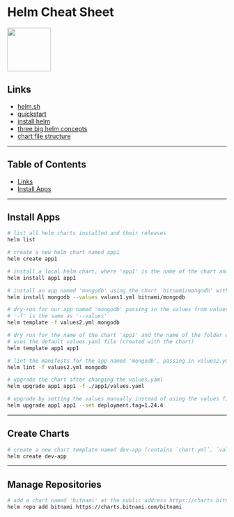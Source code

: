 # Helm Cheat Sheet

<img src="https://helm.sh/img/helm.svg" width="100">

## Links

- [helm.sh](https://helm.sh/)
- [quickstart](https://helm.sh/docs/intro/quickstart/)
- [install helm](https://helm.sh/docs/intro/install/)
- [three big helm concepts](https://helm.sh/docs/intro/using_helm/#three-big-concepts)
- [chart file structure](https://helm.sh/docs/topics/charts/#the-chart-file-structure)

---

## Table of Contents

- [Links](#links)
- [Install Apps](#install-apps)

---

## Install Apps

```bash
# list all helm charts installed and their releases
helm list

# create a new helm chart named app1
helm create app1

# install a local helm chart, where 'app1' is the name of the chart and 'app1' is the folder where the chart exists
helm install app1 app1

# install an app named 'mongodb' using the chart 'bitnami/mongodb' with values passed in using file values1.yml
helm install mongodb --values values1.yml bitnami/mongodb

# dry-run for our app named 'mongodb' passing in the values from values2.yml
# '-f' is the same as '--values'
helm template -f values2.yml mongodb

# dry run for the name of the chart 'app1' and the name of the folder where our chart exits (also called 'app1') 
# uses the default values.yaml file (created with the chart)
helm template app1 app1

# lint the manifests for the app named 'mongodb', passing in values2.yml
helm lint -f values2.yml mongodb

# upgrade the chart after changing the values.yaml
helm upgrade app1 app1 -f ./app1/values.yaml

# upgrade by setting the values manually instead of using the values file
helm upgrade app1 app1 --set deployment.tag=1.24.4
```

---

## Create Charts

```bash
# create a new chart template named dev-app (contains `chart.yml`, `values.yml`, charts and templates directory)
helm create dev-app


```

---

## Manage Repositories

```bash
# add a chart named 'bitnami' at the public address https://charts.bitnami.com/bitnami
helm repo add bitnami https://charts.bitnami.com/bitnami


```
